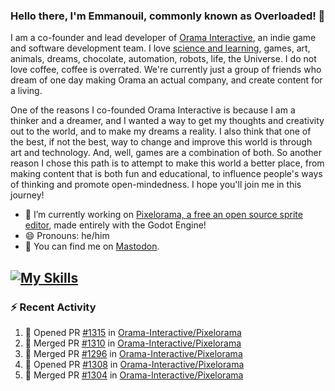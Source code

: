 ### Hello there, I'm Emmanouil, commonly known as Overloaded! 👋
I am a co-founder and lead developer of [Orama Interactive](https://www.oramainteractive.com/), an indie game and software development team. I love [science and learning](https://github.com/OverloadedOrama/KnowledgeBase), games, art, animals, dreams, chocolate, automation, robots, life, the Universe. I do not love coffee, coffee is overrated. We're currently just a group of friends who dream of one day making Orama an actual company, and create content for a living.

One of the reasons I co-founded Orama Interactive is because I am a thinker and a dreamer, and I wanted a way to get my thoughts and creativity out to the world, and to make my dreams a reality. I also think that one of the best, if not the best, way to change and improve this world is through art and technology. And, well, games are a combination of both. So another reason I chose this path is to attempt to make this world a better place, from making content that is both fun and educational, to influence people's ways of thinking and promote open-mindedness. I hope you'll join me in this journey!

- 🔭 I’m currently working on [Pixelorama, a free an open source sprite editor](https://github.com/Orama-Interactive/Pixelorama), made entirely with the Godot Engine!
- 😄 Pronouns: he/him
- 🐘 You can find me on <a rel="me" href="https://mastodon.social/@Overloaded">Mastodon</a>.

[![My Skills](https://skillicons.dev/icons?i=godot,py,cpp,cs,git,linux,html)](https://skillicons.dev)
---

### :zap: Recent Activity

<!--START_SECTION:activity-->
1. 💪 Opened PR [#1315](https://github.com/Orama-Interactive/Pixelorama/pull/1315) in [Orama-Interactive/Pixelorama](https://github.com/Orama-Interactive/Pixelorama)
2. 🎉 Merged PR [#1310](https://github.com/Orama-Interactive/Pixelorama/pull/1310) in [Orama-Interactive/Pixelorama](https://github.com/Orama-Interactive/Pixelorama)
3. 🎉 Merged PR [#1296](https://github.com/Orama-Interactive/Pixelorama/pull/1296) in [Orama-Interactive/Pixelorama](https://github.com/Orama-Interactive/Pixelorama)
4. 💪 Opened PR [#1308](https://github.com/Orama-Interactive/Pixelorama/pull/1308) in [Orama-Interactive/Pixelorama](https://github.com/Orama-Interactive/Pixelorama)
5. 🎉 Merged PR [#1304](https://github.com/Orama-Interactive/Pixelorama/pull/1304) in [Orama-Interactive/Pixelorama](https://github.com/Orama-Interactive/Pixelorama)
<!--END_SECTION:activity-->

<!--
**OverloadedOrama/OverloadedOrama** is a ✨ _special_ ✨ repository because its `README.md` (this file) appears on your GitHub profile.

Here are some ideas to get you started:

- 👯 I’m looking to collaborate on ...
- 🤔 I’m looking for help with ...
- 💬 Ask me about ...
- 📫 How to reach me: ...
- ⚡ Fun fact: ...
-->
